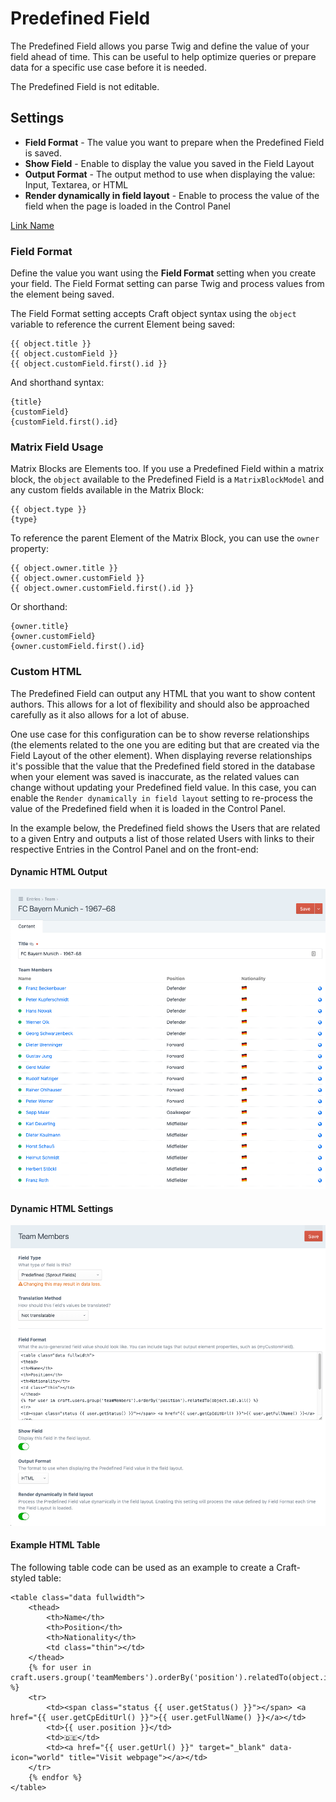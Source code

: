 # Predefined Field

The Predefined Field allows you parse Twig and define the value of your field ahead of time. This can be useful to help optimize queries or prepare data for a specific use case before it is needed.

The Predefined Field is not editable.

## Settings

- **Field Format** - The value you want to prepare when the Predefined Field is saved.
- **Show Field** - Enable to display the value you saved in the Field Layout
- **Output Format** - The output method to use when displaying the value: Input, Textarea, or HTML 
- **Render dynamically in field layout** - Enable to process the value of the field when the page is loaded in the Control Panel

[Link Name](https://barrelstrengthdesign.com)

### Field Format

Define the value you want using the **Field Format** setting when you create your field. The Field Format setting can parse Twig and process values from the element being saved. 

The Field Format setting accepts Craft object syntax using the `object` variable to reference the current Element being saved:

``` twig
{{ object.title }}
{{ object.customField }}
{{ object.customField.first().id }}
```

And shorthand syntax:

``` twig
{title}
{customField}
{customField.first().id}
```

### Matrix Field Usage

Matrix Blocks are Elements too. If you use a Predefined Field within a matrix block, the `object` available to the Predefined Field is a `MatrixBlockModel` and any custom fields available in the Matrix Block:

``` twig
{{ object.type }}
{type}
```

To reference the parent Element of the Matrix Block, you can use the `owner` property:

``` twig
{{ object.owner.title }}
{{ object.owner.customField }}
{{ object.owner.customField.first().id }}
```

Or shorthand:

``` twig
{owner.title}
{owner.customField}
{owner.customField.first().id}
```

### Custom HTML

The Predefined Field can output any HTML that you want to show content authors. This allows for a lot of flexibility and should also be approached carefully as it also allows for a lot of abuse.

One use case for this configuration can be to show reverse relationships (the elements related to the one you are editing but that are created via the Field Layout of the other element). When displaying reverse relationships it's possible that the value that the Predefined field stored in the database when your element was saved is inaccurate, as the related values can change without updating your Predefined field value. In this case, you can enable the `Render dynamically in field layout` setting to re-process the value of the Predefined field when it is loaded in the Control Panel.

In the example below, the Predefined field shows the Users that are related to a given Entry and outputs a list of those related Users with links to their respective Entries in the Control Panel and on the front-end:

#### Dynamic HTML Output

![Predefined Field Example HTML Reverse Relation Field](../images/fields/predefined-html.png)

#### Dynamic HTML Settings

![Predefined Field Example HTML Settings](../images/fields/predefined-html-settings.png)   

#### Example HTML Table

The following table code can be used as an example to create a Craft-styled table:

``` twig
<table class="data fullwidth">
    <thead>
        <th>Name</th>
        <th>Position</th>
        <th>Nationality</th>
        <td class="thin"></td>
    </thead>
    {% for user in craft.users.group('teamMembers').orderBy('position').relatedTo(object.id).all() %}
    <tr>
        <td><span class="status {{ user.getStatus() }}"></span> <a href="{{ user.getCpEditUrl() }}">{{ user.getFullName() }}</a></td>
        <td>{{ user.position }}</td>
        <td>🇩🇪</td>
        <td><a href="{{ user.getUrl() }}" target="_blank" data-icon="world" title="Visit webpage"></a></td>
    </tr>
    {% endfor %}
</table>
```
